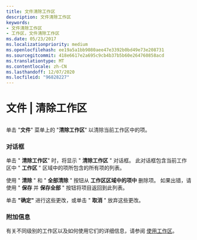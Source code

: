 ```yaml
---
title: 文件清除工作区
description: 文件清除工作区
keywords:
- 文件清除工作区
- 工作区，文件清除工作区
ms.date: 05/23/2017
ms.localizationpriority: medium
ms.openlocfilehash: ee19a5a1bb9080aee47e3392b0bd49e73e208731
ms.sourcegitcommit: 418e6617e2a695c9cb4b37b5b60e264760858acd
ms.translationtype: MT
ms.contentlocale: zh-CN
ms.lasthandoff: 12/07/2020
ms.locfileid: "96828227"
---
```

# <a name="file--clear-workspace"></a>文件 | 清除工作区


## <span id="ddk_file_clear_workspace_dbg"></span><span id="DDK_FILE_CLEAR_WORKSPACE_DBG"></span>


单击 "**文件**" 菜单上的 "**清除工作区**" 以清除当前工作区中的项。

### <a name="span-iddialog_boxspanspan-iddialog_boxspandialog-box"></a><span id="dialog_box"></span><span id="DIALOG_BOX"></span>对话框

单击 " **清除工作区**" 时，将显示 " **清除工作区** " 对话框。 此对话框包含当前工作区中 " **工作区** " 区域中的项所包含的所有项的列表。

使用 " **清除** " 和 " **全部清除** " 按钮从 **工作区区域中的项中** 删除项。 如果出错，请使用 " **保存** 并 **保存全部** " 按钮将项目返回到此列表。

单击 **"确定"** 进行这些更改，或单击 " **取消** " 放弃这些更改。

### <a name="span-idadditional_informationspanspan-idadditional_informationspanadditional-information"></a><span id="additional_information"></span><span id="ADDITIONAL_INFORMATION"></span>附加信息

有关不同级别的工作区以及如何使用它们的详细信息，请参阅 [使用工作区](using-workspaces.md)。

 

 





